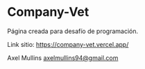# Company-Vet
Página creada para desafío de programación.

Link sitio:
https://company-vet.vercel.app/

Axel Mullins
axelmullins94@gmail.com

